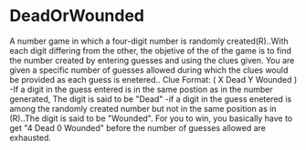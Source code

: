 # DeadOrWounded

   A number game in which a four-digit number is randomly created(R)..With each digit differing from the other, the objetive of the of the game is to find the number created by entering guesses and using the clues given.
   You are given a specific number of guesses allowed during which the clues would be provided as each guess is enetered..
Clue Format: ( X Dead Y Wounded )
-If a digit in the guess entered is in the same postion as in the number generated, The digit is said to be "Dead"
-if a digit in the guess enetered is among the randomly created number but not in the same position as in (R)..The digit is said to be "Wounded".
For you to win, you basically have to get "4 Dead 0 Wounded" before the number of guesses allowed are exhausted.
